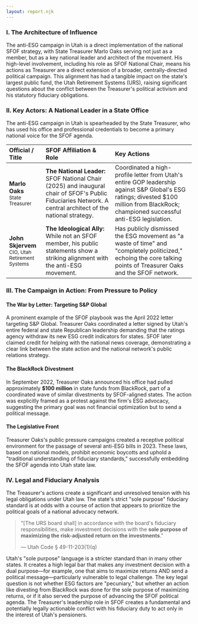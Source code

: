 ```yaml
---
layout: report.njk
---
```

### I. The Architecture of Influence

The anti-ESG campaign in Utah is a direct implementation of the national SFOF strategy, with State Treasurer Marlo Oaks serving not just as a member, but as a key national leader and architect of the movement. His high-level involvement, including his role as SFOF National Chair, means his actions as Treasurer are a direct extension of a broader, centrally-directed political campaign. This alignment has had a tangible impact on the state's largest public fund, the Utah Retirement Systems (URS), raising significant questions about the conflict between the Treasurer's political activism and his statutory fiduciary obligations.

### II. Key Actors: A National Leader in a State Office

The anti-ESG campaign in Utah is spearheaded by the State Treasurer, who has used his office and professional credentials to become a primary national voice for the SFOF agenda.

| Official / Title | SFOF Affiliation & Role | Key Actions |
| :--- | :--- | :--- |
| **Marlo Oaks**<br><span style="font-size: smaller;">State Treasurer</span> | **The National Leader:** SFOF National Chair (2025) and inaugural chair of SFOF's Public Fiduciaries Network. A central architect of the national strategy. | Coordinated a high-profile letter from Utah's entire GOP leadership against S&P Global's ESG ratings; divested $100 million from BlackRock; championed successful anti-ESG legislation. |
| **John Skjervem**<br><span style="font-size: smaller;">CIO, Utah Retirement Systems</span> | **The Ideological Ally:** While not an SFOF member, his public statements show a striking alignment with the anti-ESG movement. | Has publicly dismissed the ESG movement as "a waste of time" and "completely politicized," echoing the core talking points of Treasurer Oaks and the SFOF network. |

### III. The Campaign in Action: From Pressure to Policy

#### The War by Letter: Targeting S&P Global
A prominent example of the SFOF playbook was the April 2022 letter targeting S&P Global. Treasurer Oaks coordinated a letter signed by Utah's entire federal and state Republican leadership demanding that the ratings agency withdraw its new ESG credit indicators for states. SFOF later claimed credit for helping with the national news coverage, demonstrating a clear link between the state action and the national network's public relations strategy.

#### The BlackRock Divestment
In September 2022, Treasurer Oaks announced his office had pulled approximately **$100 million** in state funds from BlackRock, part of a coordinated wave of similar divestments by SFOF-aligned states. The action was explicitly framed as a protest against the firm's ESG advocacy, suggesting the primary goal was not financial optimization but to send a political message.

#### The Legislative Front
Treasurer Oaks's public pressure campaigns created a receptive political environment for the passage of several anti-ESG bills in 2023. These laws, based on national models, prohibit economic boycotts and uphold a "traditional understanding of fiduciary standards," successfully embedding the SFOF agenda into Utah state law.

### IV. Legal and Fiduciary Analysis

The Treasurer's actions create a significant and unresolved tension with his legal obligations under Utah law. The state's strict "sole purpose" fiduciary standard is at odds with a course of action that appears to prioritize the political goals of a national advocacy network.

> "[The URS board shall] in accordance with the board's fiduciary responsibilities, make investment decisions with the **sole purpose of maximizing the risk-adjusted return on the investments**."
>
> — Utah Code § 49-11-203(1)(q)

Utah's "sole purpose" language is a stricter standard than in many other states. It creates a high legal bar that makes any investment decision with a dual purpose—for example, one that aims to maximize returns AND send a political message—particularly vulnerable to legal challenge. The key legal question is not whether ESG factors are "pecuniary," but whether an action like divesting from BlackRock was done for the sole purpose of maximizing returns, or if it also served the purpose of advancing the SFOF political agenda. The Treasurer's leadership role in SFOF creates a fundamental and potentially legally actionable conflict with his fiduciary duty to act only in the interest of Utah's pensioners.
